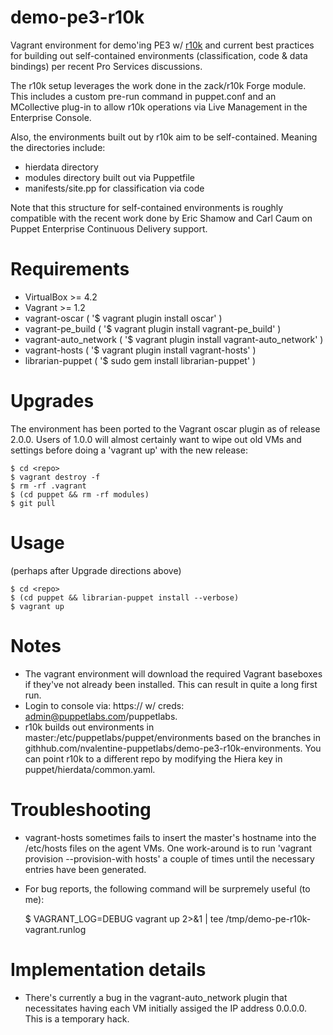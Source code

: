 demo-pe3-r10k
=================

Vagrant environment for demo'ing PE3 w/ [r10k](http://github.com/adrienthebo/r10k) and current best practices for building out
self-contained environments (classification, code & data bindings) per recent Pro Services
discussions. 

The r10k setup leverages the work done in the zack/r10k Forge module. This includes a 
custom pre-run command in puppet.conf and an MCollective plug-in to allow r10k operations 
via Live Management in the Enterprise Console.

Also, the environments built out by r10k aim to be self-contained. Meaning the directories include:
  * hierdata directory
  * modules directory built out via Puppetfile
  * manifests/site.pp for classification via code

Note that this structure for self-contained environments is roughly compatible with the recent
work done by Eric Shamow and Carl Caum on Puppet Enterprise Continuous Delivery support.

# Requirements
  * VirtualBox >= 4.2
  * Vagrant >= 1.2
  * vagrant-oscar ( '$ vagrant plugin install oscar' )
  * vagrant-pe_build ( '$ vagrant plugin install vagrant-pe_build' )
  * vagrant-auto_network ( '$ vagrant plugin install vagrant-auto_network' )
  * vagrant-hosts ( '$ vagrant plugin install vagrant-hosts' )
  * librarian-puppet ( '$ sudo gem install librarian-puppet' )

# Upgrades
The environment has been ported to the Vagrant oscar plugin as of release 2.0.0. Users of 1.0.0 will
almost certainly want to wipe out old VMs and settings before doing a 'vagrant up' with the new release:
  
    $ cd <repo>
    $ vagrant destroy -f
    $ rm -rf .vagrant
    $ (cd puppet && rm -rf modules)
    $ git pull

# Usage 
(perhaps after Upgrade directions above)

    $ cd <repo>
    $ (cd puppet && librarian-puppet install --verbose)
    $ vagrant up

# Notes
  * The vagrant environment will download the required Vagrant baseboxes if they've not already been installed. This can result in quite a long first run.
  * Login to console via: https://<master eth1 IP> w/ creds: admin@puppetlabs.com/puppetlabs.
  * r10k builds out environments in master:/etc/puppetlabs/puppet/environments based on the branches in githhub.com/nvalentine-puppetlabs/demo-pe3-r10k-environments. You can point r10k to a different repo by modifying the Hiera key in puppet/hierdata/common.yaml.

# Troubleshooting
  * vagrant-hosts sometimes fails to insert the master's hostname into the /etc/hosts files on the agent VMs. One work-around is to run 'vagrant provision --provision-with hosts' a couple of times until the necessary entries have been generated.
  * For bug reports, the following command will be surpremely useful (to me):

    $ VAGRANT_LOG=DEBUG vagrant up 2>&1 | tee /tmp/demo-pe-r10k-vagrant.runlog

# Implementation details
  * There's currently a bug in the vagrant-auto_network plugin that necessitates having each VM
initially assiged the IP address 0.0.0.0. This is a temporary hack.
